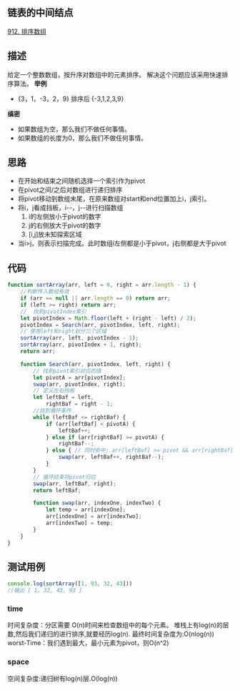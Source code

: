 ## 链表的中间结点
[912. 排序数组](https://leetcode-cn.com/problems/sort-an-array/)

## 描述

给定一个整数数组，按升序对数组中的元素排序。 解决这个问题应该采用快速排序算法。
**举例**
- {3，1，-3，2，9} 排序后 {-3,1,2,3,9}

**缜密**
- 如果数组为空，那么我们不做任何事情。
- 如果数组的长度为0，那么我们不做任何事情。

## 思路

- 在开始和结束之间随机选择一个索引作为pivot
- 在pivot之间/之后对数组进行递归排序
- 将pivot移动到数组末尾，在原来数组对start和end位置加上i，j索引。
- 将i，j看成挡板，i--，j--进行扫描数组
  1. i的左侧放小于pivot的数字
  2. j的右侧放大于pivot的数字
  3. [i,j]放未知探索区域
- 当i>j，则表示扫描完成。此时数组i左侧都是小于pivot，j右侧都是大于pivot


## 代码

```js
function sortArray(arr, left = 0, right = arr.length - 1) {
    //判断传入数组有效
    if (arr == null || arr.length == 0) return arr;
    if (left >= right) return arr;
    //  找到pivotIndex索引
    let pivotIndex = Math.floor(left + (right - left) / 2);
    pivotIndex = Search(arr, pivotIndex, left, right);
    // 使用left和right划分三个区域
    sortArray(arr, left, pivotIndex - 1);
    sortArray(arr, pivotIndex + 1, right);
    return arr;

    function Search(arr, pivotIndex, left, right) {
        // 找到pivot索引对应的值
        let pivotA = arr[pivotIndex];
        swap(arr, pivotIndex, right);
        // 定义左右挡板
        let leftBaf = left,
            rightBaf = right - 1;
        //找到循环条件
        while (leftBaf <= rightBaf) {
            if (arr[leftBaf] < pivotA) {
                leftBaf++;
            } else if (arr[rightBaf] >= pivotA) {
                rightBaf--;
            } else { // 同时命中: arr[leftBaf] >= pivot && arr[rightBaf] < privot
                swap(arr, leftBaf++, rightBaf--);
            }
        }
        // 循环结束将pivot归位
        swap(arr, leftBaf, right);
        return leftBaf;

        function swap(arr, indexOne, indexTwo) {
            let temp = arr[indexOne];
            arr[indexOne] = arr[indexTwo];
            arr[indexTwo] = temp;
        }
    }
}
```

## 测试用例
```js
console.log(sortArray([1, 93, 32, 43]))
//输出 [ 1, 32, 43, 93 ]
```
### time
时间复杂度：分区需要 O(n)时间来检查数组中的每个元素。 堆栈上有log(n)的层数,然后我们递归的进行排序,就要经历log(n).
最终时间复杂度为:O(nlog(n))
worst-Time：我们遇到最大，最小元素为pivot，则O(n^2)
### space
空间复杂度:递归树有log(n)层.O(log(n))